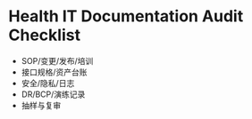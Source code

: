 # Health IT Documentation Audit Checklist

- SOP/变更/发布/培训
- 接口规格/资产台账
- 安全/隐私/日志
- DR/BCP/演练记录
- 抽样与复审
